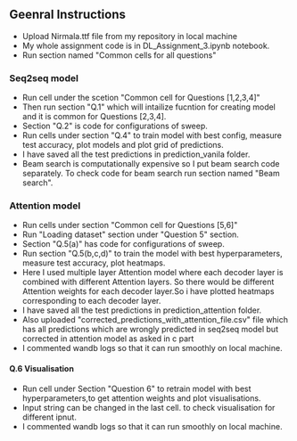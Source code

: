 ## Geenral Instructions
- Upload Nirmala.ttf file from my repository in local machine
- My whole assignment code is in DL_Assignment_3.ipynb notebook.
- Run section named "Common cells for all questions"

### Seq2seq model
- Run cell under the scetion "Common cell for Questions [1,2,3,4]"
- Then run section "Q.1" which will intailize fucntion for creating model and it is common for Questions [2,3,4].
- Section "Q.2" is code for configurations of sweep.
- Run cells under section "Q.4" to train model with best config, measure test accuracy, plot models and plot grid of predictions.
- I have saved all the test predictions in prediction_vanila folder. 
- Beam search is computationally expensive so I put beam search code separately. To check code for beam search run section named "Beam search".

### Attention model
- Run cells under section "Common cell for Questions [5,6]"
- Run "Loading dataset" section under "Question 5" section.
- Section "Q.5(a)" has code for configurations of sweep.
- Run section "Q.5(b,c,d)" to train the model with best hyperparameters, measure test accuracy, plot heatmaps.
- Here I used multiple layer Attention model where each decoder layer is combined with different Attention layers. So there would be different Attention weights for each decoder layer.So i have plotted heatmaps corresponding to each decoder layer.
- I have saved all the test predictions in prediction_attention folder. 
- Also uploaded "corrected_predictions_with_attention_file.csv" file which has all predictions which are wrongly predicted in seq2seq model but corrected in attention model as asked in c part
- I commented wandb logs so that it can run smoothly on local machine.

#### Q.6 Visualisation
- Run cell under Section "Question 6" to retrain model with best hyperparameters,to get attention weights and plot visualisations.
- Input string can be changed in the last cell. to check visualisation for different ipnut.
- I commented wandb logs so that it can run smoothly on local machine.
